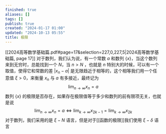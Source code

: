 ```yaml
---
finished: true
aliases: []
tags: []
publish: true
created: "2024-01-17 01:00"
updated: "2024-10-13 05:55"
title: 极限
---
```

[[2024高等数学基础篇.pdf#page=17&selection=227,0,227,5|2024高等数学基础篇, page 17]]
对于数列，我们认为说，有一个常数 $a$ 和数列 $\lbrace x \rbrace$，当这个数列来到无穷时，总能找到一个 $N$，当 $n>N$ ，也就是 $n$ 特别大的时候，可以有一个取值，使得它和常数的差 $|x_{n} -a|$ 是无限趋近于相等的，这个相等我们用一个任意值 $\xi >0$，来衡量 $x_{n}$ 与 $a$ 有多接近，最终记为
$$
\lim_{ n \to \infty }x_{n} = a
$$
数列 $\lbrace x \rbrace$ 的极限是否存在，如果存在极限值等于多少和数列的前有限项无关，也就是说
$$
\lim_{ n \to \infty } x_{n} = a \Leftrightarrow \lim_{ k \to \infty } x_{2k-1} = \lim_{ k \to \infty } x_{2k}
$$
对于数列，我们采用的是 $\xi-N$ 语言，但是对于[[函数的极限]]我们使用 $\xi-\delta$ 语言
